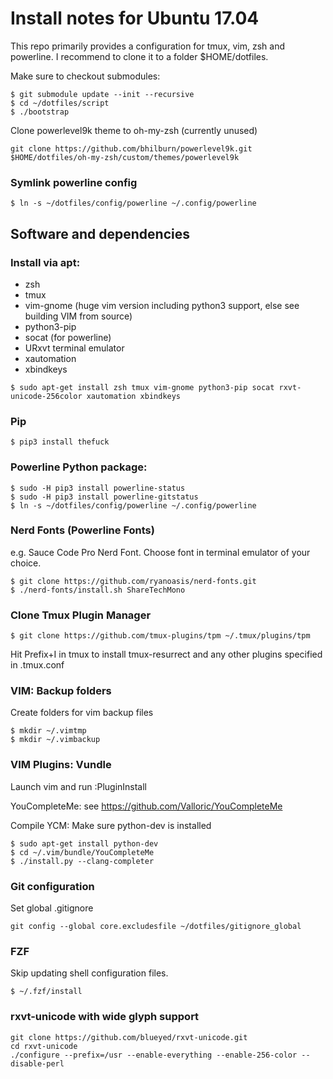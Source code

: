 Install notes for Ubuntu 17.04
=========

This repo primarily provides a configuration for tmux, vim, zsh and powerline.
I recommend to clone it to a folder $HOME/dotfiles.

Make sure to checkout submodules:
```
$ git submodule update --init --recursive
$ cd ~/dotfiles/script
$ ./bootstrap
```

Clone powerlevel9k theme to oh-my-zsh (currently unused)
```
git clone https://github.com/bhilburn/powerlevel9k.git $HOME/dotfiles/oh-my-zsh/custom/themes/powerlevel9k
```

### Symlink powerline config
```
$ ln -s ~/dotfiles/config/powerline ~/.config/powerline
```

Software and dependencies
----------------

### Install via apt:
  * zsh
  * tmux
  * vim-gnome (huge vim version including python3 support, else see building VIM from source)
  * python3-pip
  * socat (for powerline)
  * URxvt terminal emulator
  * xautomation
  * xbindkeys
```
$ sudo apt-get install zsh tmux vim-gnome python3-pip socat rxvt-unicode-256color xautomation xbindkeys
```

### Pip

```
$ pip3 install thefuck
```

### Powerline Python package:
```
$ sudo -H pip3 install powerline-status
$ sudo -H pip3 install powerline-gitstatus
$ ln -s ~/dotfiles/config/powerline ~/.config/powerline

```

### Nerd Fonts (Powerline Fonts)
e.g. Sauce Code Pro Nerd Font. Choose font in terminal emulator of your choice.

```
$ git clone https://github.com/ryanoasis/nerd-fonts.git
$ ./nerd-fonts/install.sh ShareTechMono
```

### Clone Tmux Plugin Manager
```
$ git clone https://github.com/tmux-plugins/tpm ~/.tmux/plugins/tpm
```

Hit Prefix+I in tmux to install tmux-resurrect and any other plugins specified in .tmux.conf


### VIM: Backup folders
Create folders for vim backup files
```
$ mkdir ~/.vimtmp
$ mkdir ~/.vimbackup
```

### VIM Plugins: Vundle
Launch vim and run :PluginInstall

YouCompleteMe: see https://github.com/Valloric/YouCompleteMe

Compile YCM: Make sure python-dev is installed

```
$ sudo apt-get install python-dev
$ cd ~/.vim/bundle/YouCompleteMe
$ ./install.py --clang-completer
```

### Git configuration
Set global .gitignore
```
git config --global core.excludesfile ~/dotfiles/gitignore_global
```

### FZF
Skip updating shell configuration files.
```
$ ~/.fzf/install
```

### rxvt-unicode with wide glyph support
```
git clone https://github.com/blueyed/rxvt-unicode.git
cd rxvt-unicode
./configure --prefix=/usr --enable-everything --enable-256-color --disable-perl
```

